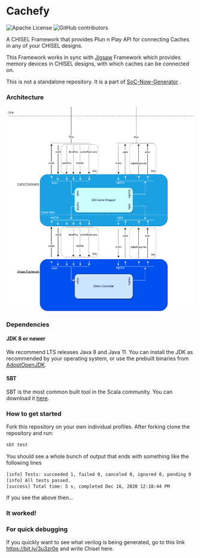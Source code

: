 Cachefy
=======================
![Apache License](https://img.shields.io/github/license/merledu/cachefy?style=plastic)
![GitHub contributors](https://img.shields.io/github/contributors/merledu/cachefy?style=plastic)

A CHISEL Framework that provides Plun n Play API for connecting Caches in any of your CHISEL designs.

This Framework works in sync with [Jigsaw](https://github.com/merledu/jigsaw) Framework which provides memory devices in CHISEL designs, with which caches can be connected on.

This is not a standalone repository. It is a part of [SoC-Now-Generator](https://github.com/merledu/SoC-Now-Generator) .

### Architecture

<img src="https://github.com/shahzaibk23/CHISEL-Caches/blob/master/docs/arch.png?raw=true" />


### Dependencies

#### JDK 8 or newer

We recommend LTS releases Java 8 and Java 11. You can install the JDK as recommended by your operating system, or use the prebuilt binaries from [AdoptOpenJDK](https://adoptopenjdk.net/).

#### SBT 

SBT is the most common built tool in the Scala community. You can download it [here](https://www.scala-sbt.org/download.html).  


### How to get started

Fork this repository on your own individual profiles. After forking clone the repository and run:

```sh
sbt test
```

You should see a whole bunch of output that ends with something like the following lines
```
[info] Tests: succeeded 1, failed 0, canceled 0, ignored 0, pending 0
[info] All tests passed.
[success] Total time: 5 s, completed Dec 16, 2020 12:18:44 PM
```
If you see the above then...

### It worked!

### For quick debugging
If you quickly want to see what verilog is being generated, go to this link  https://bit.ly/3u3zr0e and write Chisel here.
